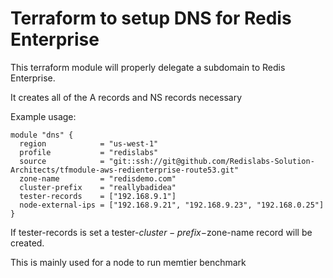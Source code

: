 # Terraform to setup DNS for Redis Enterprise


This terraform module will properly delegate a subdomain to Redis Enterprise.

It creates all of the A records and NS records necessary

Example usage:

```
module "dns" {
  region            = "us-west-1"
  profile           = "redislabs"
  source            = "git::ssh://git@github.com/Redislabs-Solution-Architects/tfmodule-aws-redienterprise-route53.git"
  zone-name         = "redisdemo.com"
  cluster-prefix    = "reallybadidea"
  tester-records    = ["192.168.9.1"]
  node-external-ips = ["192.168.9.21", "192.168.9.23", "192.168.0.25"]
}
```

If tester-records is set a tester-$cluster-prefix-$zone-name record will be created.


This is mainly used for a node to run memtier benchmark
